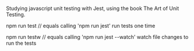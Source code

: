 Studying javascript unit testing with Jest, using the book The Art of Unit Testing.

npm run test // equals calling 'npm run jest' run tests one time

npm run testw // equals calling 'npm run jest --watch' watch file changes to run the tests
